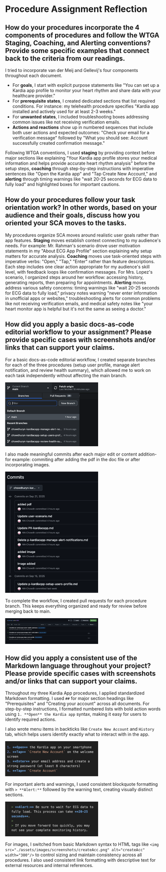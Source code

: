 # Procedure Assignment Reflection

## How do your procedures incorporate the 4 components of procedures and follow the WTGA Staging, Coaching, and Alerting conventions? Provide some specific examples that connect back to the criteria from our readings.

I tried to incorporate van der Meij and Gellevij's four components throughout each document.

- For **goals**, I start with explicit purpose statements like "You can set up a Kardia app profile to monitor your heart rhythm and share data with your healthcare provider."
- For **prerequisite states**, I created dedicated sections that list required conditions. For instance: my telehealth procedure specifies "Kardia app installed and actively used for at least 2-3 weeks."
- For **unwanted states**, I included troubleshooting boxes addressing common issues like not receiving verification emails.
- **Actions and reactions** show up in numbered sequences that include both user actions and expected outcomes: "Check your email for a verification message" followed by "What you should see: Account successfully created confirmation message."

Following WTGA conventions, I used **staging** by providing context before major sections like explaining "Your Kardia app profile stores your medical information and helps provide accurate heart rhythm analysis" before the setup steps, **coaching** through step-by-step instructions with imperative sentences like "Open the Kardia app" and "Tap Create New Account," and **alerting** through timing warnings like "wait 20-25 seconds for ECG data to fully load" and highlighted boxes for important cautions.


## How do your procedures follow your task orientation work? In other words, based on your audience and their goals, discuss how you oriented your SCA moves to the tasks.

My procedures organize SCA moves around realistic user goals rather than app features. **Staging** moves establish context connecting to my audience's needs. For example: Mr. Rahman's scenario drove user motivation statements in my "About ECG App Profile" section explaining why setup matters for accurate analysis. **Coaching** moves use task-oriented steps with imperative verbs: "Open," "Tap," "Enter" rather than feature descriptions. Each step includes one clear action appropriate for my audience's skill level, with feedback loops like confirmation messages. For Mrs. Lopez's scenario, I organized steps around her workflow: accessing history, generating reports, then preparing for appointments. **Alerting** moves address various safety concerns: timing warnings like "wait 20-25 seconds for ECG data to fully load," privacy notes warning "never enter information in unofficial apps or websites," troubleshooting alerts for common problems like not receiving verification emails, and medical safety notes like "your heart monitor app is helpful but it's not the same as seeing a doctor."

## How did you apply a basic docs-as-code editorial workflow to your assignment? Please provide specific cases with screenshots and/or links that can support your claims.

For a basic docs-as-code editorial workflow, I created separate branches for each of the three procedures (setup user profile, manage alert notification, and review health summary), which allowed me to work on each task independently without affecting the main branch.

<img src="./../images/screenshots/branches.png" alt="Git branches for workflow" width="300">

I also made meaningful commits after each major edit or content addition- for example: commiting after adding the pdf in the doc file or after incorporating images.

<img src="./../images/screenshots/commits.png" alt="Commits" width="300">

To complete the workflow, I created pull requests for each procedure branch. This keeps everything organized and ready for review before merging back to main.

<img src="./../images/screenshots/pullRequest.png" alt="Pull requests" width="300">


## How did you apply a consistent use of the Markdown language throughout your project? Please provide specific cases with screenshots and/or links that can support your claims.

Throughout my three Kardia App procedures, I applied standardized Markdown formatting. I used `##` for major section headings like "Prerequisites" and "Creating your account" across all documents. For step-by-step instructions, I formatted numbered lists with bold action words using `1. **Open** the Kardia app` syntax, making it easy for users to identify required actions.

I also wrote menu items in backticks like `Create New Account` and `History` tab, which helps users identify exactly what to interact with in the app. 

<img src="./../images/screenshots/backtics.png" alt="Backtics" width="300">

For important alerts and warnings, I used consistent blockquote formatting with `> **Alert:**` followed by the warning text, creating visually distinct sections.

<img src="./../images/screenshots/alert.png" alt="Alert" width="300">

For images, I switched from basic Markdown syntax to HTML tags like `<img src="./assets/images/screenshots/createAcc.png" alt="createAcc" width="300"/>` to control sizing and maintain consistency across all procedures. I also used consistent link formatting with descriptive text for external resources and internal references.
